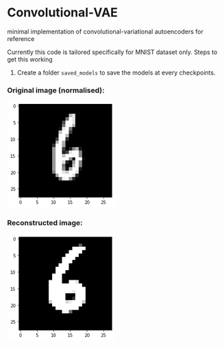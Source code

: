 # Convolutional-VAE
minimal implementation of convolutional-variational autoencoders for reference

Currently this code is tailored specifically for MNIST dataset only.
Steps to get this working
1) Create a folder `saved_models` to save the models at every checkpoints.


### Original image (normalised):

![](images/og.png)

### Reconstructed image:

![](images/recon.png)
